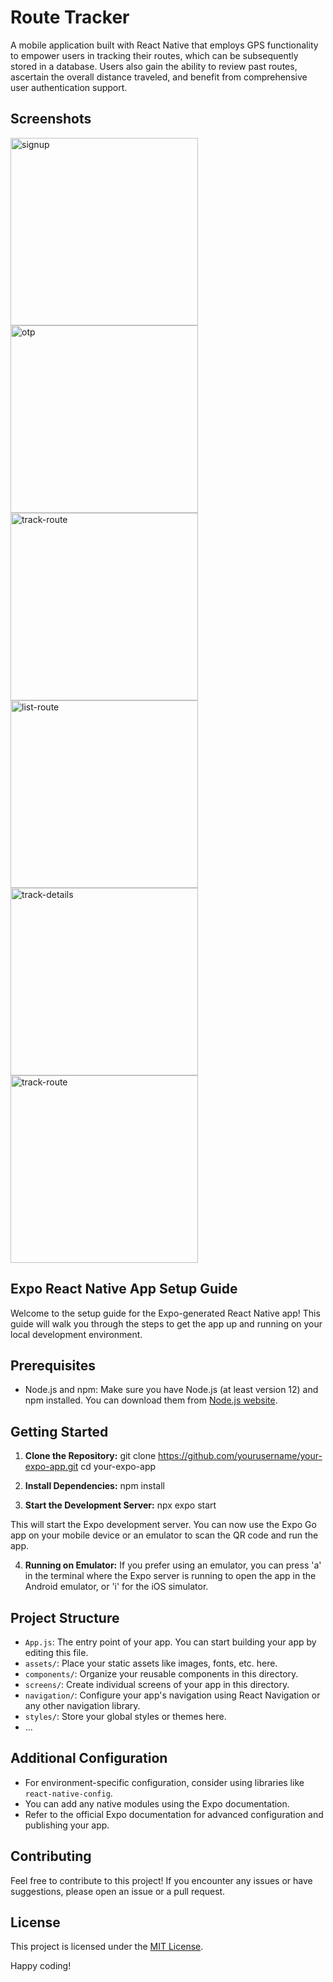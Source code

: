 # Route Tracker
A mobile application built with React Native that employs GPS functionality to empower users in tracking their routes, which can be subsequently stored in a database. Users also gain the ability to review past routes, ascertain the overall distance traveled, and benefit from comprehensive user authentication support.

## Screenshots
<img src="https://github.com/rahulSailesh-shah/Route-Tracker/assets/138985384/7c3fdb75-24ed-41e1-b005-4a6ee3fdef15" alt="signup" style="width:300px"/>
<img src="https://github.com/rahulSailesh-shah/Route-Tracker/assets/138985384/290e2f7f-fde8-482f-ad66-f679e36359b7" alt="otp"      
style="width:300px"/>
<img src="https://github.com/rahulSailesh-shah/Route-Tracker/assets/138985384/45b83edb-06c9-4da2-ac52-49297eadf0d8" alt="track-route" style="width:300px"/>
<img src="https://github.com/rahulSailesh-shah/Route-Tracker/assets/138985384/c1872e17-041e-4647-8835-67c242c62bfc" alt="list-route" style="width:300px"/>
<img src="https://github.com/rahulSailesh-shah/Route-Tracker/assets/138985384/e5303f3f-17ef-4108-bb9d-264c070ee0de" alt="track-details" style="width:300px"/>
<img src="https://github.com/rahulSailesh-shah/Route-Tracker/assets/138985384/45b83edb-06c9-4da2-ac52-49297eadf0d8" alt="track-route" style="width:300px"/>


## Expo React Native App Setup Guide

Welcome to the setup guide for the Expo-generated React Native app! This guide will walk you through the steps to get the app up and running on your local development environment.

## Prerequisites

- Node.js and npm: Make sure you have Node.js (at least version 12) and npm installed. You can download them from [Node.js website](https://nodejs.org/).

## Getting Started

1. **Clone the Repository:**
git clone https://github.com/yourusername/your-expo-app.git
cd your-expo-app

2. **Install Dependencies:**
npm install

3. **Start the Development Server:**
npx expo start

This will start the Expo development server. You can now use the Expo Go app on your mobile device or an emulator to scan the QR code and run the app.

4. **Running on Emulator:**
If you prefer using an emulator, you can press 'a' in the terminal where the Expo server is running to open the app in the Android emulator, or 'i' for the iOS simulator.

## Project Structure

- `App.js`: The entry point of your app. You can start building your app by editing this file.
- `assets/`: Place your static assets like images, fonts, etc. here.
- `components/`: Organize your reusable components in this directory.
- `screens/`: Create individual screens of your app in this directory.
- `navigation/`: Configure your app's navigation using React Navigation or any other navigation library.
- `styles/`: Store your global styles or themes here.
- ...

## Additional Configuration

- For environment-specific configuration, consider using libraries like `react-native-config`.
- You can add any native modules using the Expo documentation.
- Refer to the official Expo documentation for advanced configuration and publishing your app.

## Contributing

Feel free to contribute to this project! If you encounter any issues or have suggestions, please open an issue or a pull request.

## License

This project is licensed under the [MIT License](LICENSE).

Happy coding!
